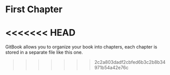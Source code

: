 # First Chapter
<<<<<<< HEAD
=======

GitBook allows you to organize your book into chapters, each chapter is stored in a separate file like this one.
>>>>>>> 2c2a803dadf2cbfed6b3c2b8b34971b54a42e76c
